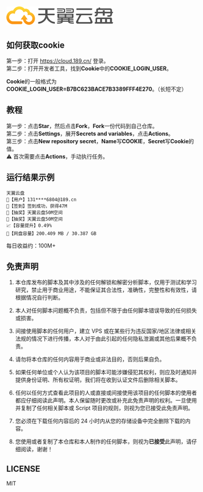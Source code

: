 # ![logo](assets/logo.png)
## 如何获取cookie
第一步：打开 https://cloud.189.cn/ 登录。   
第二步：打开开发者工具，找到**Cookie**中的**COOKIE_LOGIN_USER**。 

**Cookie**的一般格式为**COOKIE_LOGIN_USER=B7BC623BACE7B3389FFF4E270**。（长短不定）
## 教程
第一步：点击**Star**，然后点击**Fork**，**Fork**一份代码到自己仓库。    
第二步：点击**Settings**，展开**Secrets and variables**，点击**Actions**。   
第三步：点击**New repository secret**，**Name**写**COOKIE**，**Secret**写**Cookie**的值。   
⚠️ 首次需要点击**Actions**，手动执行任务。
## 运行结果示例
```
天翼云盘
👤【用户】131****6804@189.cn
🍩【签到】签到成功，获得47M
🎉【抽奖】天翼云盘50M空间
🎉【抽奖】天翼云盘50M空间
📈【容量提升】0.49%
🔋【网盘容量】200.409 MB / 30.387 GB
```
每日收益约：100M+

## 免责声明
1. 本仓库发布的脚本及其中涉及的任何解锁和解密分析脚本，仅用于测试和学习研究，禁止用于商业用途，不能保证其合法性，准确性，完整性和有效性，请根据情况自行判断。

2. 本人对任何脚本问题概不负责，包括但不限于由任何脚本错误导致的任何损失或损害。

3. 间接使用脚本的任何用户，建立 VPS 或在某些行为违反国家/地区法律或相关法规的情况下进行传播，本人对于由此引起的任何隐私泄漏或其他后果概不负责。

4. 请勿将本仓库的任何内容用于商业或非法目的，否则后果自负。

5. 如果任何单位或个人认为该项目的脚本可能涉嫌侵犯其权利，则应及时通知并提供身份证明、所有权证明，我们将在收到认证文件后删除相关脚本。

6. 任何以任何方式查看此项目的人或直接或间接使用该项目的任何脚本的使用者都应仔细阅读此声明。本人保留随时更改或补充此免责声明的权利。一旦使用并复制了任何相关脚本或 Script 项目的规则，则视为您已接受此免责声明。

7. 您必须在下载任何内容后的 24 小时内从您的存储设备中完全删除下载的内容。

8. 您使用或者复制了本仓库和本人制作的任何脚本，则视为**已接受**此声明，请仔细阅读，谢谢！

## LICENSE
MIT

